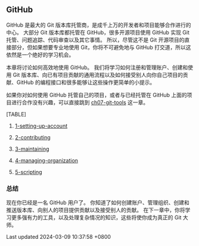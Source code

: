 ## GitHub

GitHub 是最大的 Git
版本库托管商，是成千上万的开发者和项目能够合作进行的中心。 大部分 Git
版本库都托管在 GitHub，很多开源项目使用 GitHub 实现 Git
托管、问题追踪、代码审查以及其它事情。 所以，尽管这不是 Git
开源项目的直接部分，但如果想要专业地使用 Git，你将不可避免地与 GitHub
打交道，所以这依然是一个绝好的学习机会。

本章将讨论如何高效地使用 GitHub。
我们将学习如何注册和管理账户、创建和使用 Git
版本库、向已有项目贡献的通用流程以及如何接受别人向你自己项目的贡献、GitHub
的编程接口和很多能够让这些操作更简单的小提示。

如果你对如何使用 GitHub 托管自己的项目，或者与已经托管在 GitHub
上面的项目进行合作没有兴趣，可以直接跳到
[ch07-git-tools](ch07-git-tools.md#ch07-git-tools) 这一章。

[TABLE]

1.  [1-setting-up-account](book/06-github/sections/1-setting-up-account.md)

2.  [2-contributing](book/06-github/sections/2-contributing.md)

3.  [3-maintaining](book/06-github/sections/3-maintaining.md)

4.  [4-managing-organization](book/06-github/sections/4-managing-organization.md)

5.  [5-scripting](book/06-github/sections/5-scripting.md)

### 总结

现在你已经是一名 GitHub 用户了。
你知道了如何创建账户、管理组织、创建和推送版本库、向别人的项目提供贡献以及接受别人的贡献。
在下一章中，你将学习更多强有力的工具，以及处理复杂情况的知识，这些将使你成为真正的
Git 大师。

Last updated 2024-03-09 10:37:58 +0800
